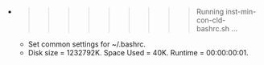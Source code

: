 * >>>>>>>>> Running inst-min-con-cld-bashrc.sh ...
  * Set common settings for ~/.bashrc.
  * Disk size = 1232792K. Space Used = 40K. Runtime = 00:00:00:01.
